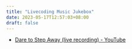 ```yaml
---
title: "Livecoding Music Jukebox"
date: 2023-05-17T12:57:03+08:00
draft: false
---
```



* [Dare to Step Away (live recording) - YouTube](https://www.youtube.com/watch?v=BWqh15urAPw&t=91s "Dare to Step Away (live recording) - YouTube")
